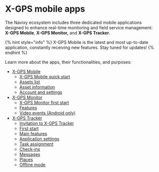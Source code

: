 # X-GPS mobile apps

The Navixy ecosystem includes three dedicated mobile applications designed to enhance real-time monitoring and field service management: **X-GPS Mobile**, **X-GPS Monitor,** and **X-GPS Tracker**.

{% hint style="info" %}
X-GPS Mobile is the latest and most up-to-date application, constantly receiving new features. Stay tuned for updates!
{% endhint %}

Learn more about the apps, their functionalities, and purposes:

* [X-GPS Mobile](x-gps-mobile/)
  * [X-GPS Mobile quick start](x-gps-mobile/x-gps-mobile-quick-start.md)
  * [Assets list](x-gps-mobile/assets-list.md)
  * [Asset information](x-gps-mobile/asset-information.md)
  * [Account and settings](x-gps-mobile/account-and-settings.md)
* [X-GPS Monitor](x-gps-monitor/)
  * [X-GPS Monitor first start](x-gps-monitor/x-gps-monitor-first-start.md)
  * [Features](x-gps-monitor/features.md)
  * [Video events (Android only)](x-gps-monitor/video-events-android-only.md)
* [X-GPS Tracker](x-gps-tracker/)
  * [Invitation to X-GPS Tracker](x-gps-tracker/invitation-to-x-gps-tracker.md)
  * [First start](x-gps-tracker/first-start.md)
  * [Main features](x-gps-tracker/main-features.md)
  * [Application settings](x-gps-tracker/application-settings.md)
  * [Task assignment](x-gps-tracker/task-assignment.md)
  * [Check-ins](x-gps-tracker/check-ins.md)
  * [Messages](x-gps-tracker/messages.md)
  * [Places](x-gps-tracker/places.md)
  * [Offline mode](x-gps-tracker/offline-mode.md)
